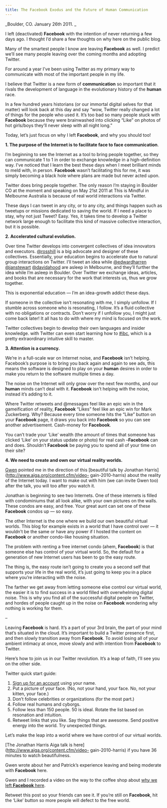 ```yaml
---
title: The Facebook Exodus and the Future of Human Communication
---
```


_Boulder, CO. January 26th 2011. _

I left (deactivated) **Facebook** with the intention of never returning a few
days ago. I thought I’d share a few thoughts on why here on the public blog.

Many of the smartest people I know are leaving **Facebook** as well. I predict
we’ll see many people leaving over the coming months and adopting Twitter.

For around a year I’ve been using Twitter as my primary way to communicate
with most of the important people in my life.

I believe that Twitter is a new form of **communication** so important that it
rivals the development of language in the evolutionary history of the
**human** race.

In a few hundred years historians (or our immortal digital selves for that
matter) will look back at this day and say “wow, Twitter really changed a lot
of things for the people who used it. It’s too bad so many people stuck with
**Facebook** because they were brainwashed into clicking “Like” on photos of
hot girls/boys they’ll never sleep with all night long.”

Today, let’s just focus on why I left **Facebook**, and why you should too!

**1\. The purpose of the Internet is to facilitate face to face **communication****.

I’m beginning to see the Internet as a tool to bring people together, so they
can communicate 1 to 1 in order to exchange knowledge in a high-definition
way. I’ve noticed that I learn the best these days when I meet brilliant minds
to meld with, in person. **Facebook** wasn’t facilitating this for me, it was
simply becoming a black hole where plans are made but never acted upon.

Twitter does bring people together. The only reason I’m staying in Boulder CO
at the moment and speaking on May 21st 2011 at This is
Mindful in Melbourne Australia is because of real
world interactions via Twitter.

These days I can tweet in any city, or to any city, and things happen such as
tweetups or missions dedicated to saving the world. If I need a place to stay,
why not just Tweet? Easy. Yes, it takes time to develop a Twitter network
large enough to facilitate this kind of massive collective interaction, but it
is possible.

**2\. Accelerated cultural evolution.**

Over time Twitter develops into convergent collectives of idea innovators and
executors. [@rosshill](http://twitter.com/rosshill) is a big advocate and
designer of these collectives. Essentially, your education begins to
accelerate due to natural group interactions on Twitter. I’ll tweet an idea
while [@edwardharren](http://www.twitter.com/edwardharren)
[@janstewart](http://www.twitter.com/janstewart)
[@davidahood](http://twitter.com/davidahood) are asleep in Melbourne, and
they’ll further the idea while I’m asleep in Boulder. Over Twitter we exchange
ideas, articles, and books that are necessary for the work that interests us,
thus we grow together.

This is exponential education — I’m an idea-growth addict these days.

If someone in the collective isn’t resonating with me, I simply unfollow. If I
stumble across someone who is resonating, I follow. It’s a fluid collective
with no obligations or contracts. Don’t worry if I unfollow you, I might just
come back later! It all has to do with where my mind is focused on the work.

Twitter collectives begin to develop their own languages and insider
knowledge. with Twitter can even start learning how to
[#ibc](http://janstewart.com.au/ibc), which is a pretty extraordinary
intuitive skill to master.

**3\. Attention is a currency.**

We’re in a full-scale war on Internet noise, and **Facebook** isn’t helping.
Facebook’s purpose is to bring you back again and again to see ads, this means
the software is designed to play on your **human** desires in order to make
you return to the software multiple times a day.

The noise on the Internet will only grow over the next few months, and our
**human** minds can’t deal with it. **Facebook** isn’t helping with the noise,
instead it’s adding to it.

Where Twitter retweets and @messages feel like an epic win in the
gameification of reality, **Facebook** “Likes” feel like an epic win for Mark
Zuckerberg. Why? Because every time someone hits the “Like” button on your
**Facebook** page, it draws you back into **Facebook** so you can see another
advertisement. Cash-money for **Facebook**.

You can’t trade your ‘Like’ wealth (the amount of times that someone has
clicked ‘Like’ on your status update or photo) for real cash –**Facebook** can
and does. Shouldn’t **Facebook** be paying you to spend all of your time on
their site?

**4\. We need to create and own our virtual reality worlds.**

[Gwen](http://www.gwenbell.com/) pointed me in the direction of this
[beautiful talk by Jonathan Harris](http://www.aiga.org/content.cfm/video-
gain-2010-harris) about the reality of the Internet today. I want to make out
with him (we can invite Gwen too) after the talk, you will too after you watch
it.

Jonathan is beginning to see two Internets. One of these internets is filled
with condominiums that all look alike, with your own pictures on the walls.
These condos are easy, and free. Your great aunt can set one of these
**Facebook** condos up — so easy.

The other Internet is the one where we build our own beautiful virtual worlds.
This blog for example exists in a world that I have control over — it wouldn’t
be the same or have any power if I hosted the content on **Facebook** or
another condo-like housing situation.

The problem with renting a free internet condo (ahem, **Facebook**) is that
someone else has control of your virtual world. So, the default for a
generation of new Internet users has been to go the easy route.

The thing is, the easy route isn’t going to create you a second self that
supports your life in the real world, it’s just going to keep you in a place
where you’re interacting with the noise.

The farther we get away from letting someone else control our virtual world,
the easier it is to find success in a world filled with overwhelming digital
noise. This is why you find all of the successful digital people on Twitter,
and hordes of people caught up in the noise on **Facebook** wondering why
nothing is working for them.

–

Leaving **Facebook** is hard. It’s a part of your 3rd brain, the part of your
mind that’s situated in the cloud. It’s important to build a Twitter presence
first, and then slowly transition away from **Facebook**. To avoid losing all
of your ambient intimacy at once, move slowly and with intention from
**Facebook** to Twitter.

Here’s how to join us in our Twitter revolution. It’s a leap of faith, I’ll
see you on the other side.

Twitter quick start guide:

  1. [Sign up for an account](https://twitter.com/signup) using your name.
  2. Put a picture of your face. (No, not your hand, your face. No, not your kitten, your face.)
  3. Don’t follow celebrities or organizations (for the most part.)
  4. Follow real humans and cyborgs.
  5. Follow less than 150 people. 50 is ideal. Rotate the list based on resonation and intuition.
  6. Retweet links that you like. Say things that are awesome. Send positive energy into the world. Try unexpected things.

Let’s make the leap into a world where we have control of our virtual worlds.

[The Jonathan Harris Aiga talk is here](http://www.aiga.org/content.cfm/video-
gain-2010-harris) if you have 36 minutes to watch beautifulness.

Gwen wrote about her and Patrick’s experience leaving and being moderate with
**Facebook**
here.

Gwen and I recorded a video on the way to the coffee shop about [why we left
**Facebook** here](http://youtu.be/pXl1nXxHdWg).

Retweet this post so your friends can see it. If you’re still on **Facebook**,
hit the ‘Like’ button so more people will defect to the free world.
